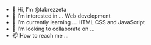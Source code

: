 - 👋 Hi, I’m @tabrezzeta
- 👀 I’m interested in ... Web development
- 🌱 I’m currently learning ... HTML CSS and JavaScript
- 💞️ I’m looking to collaborate on ...
- 📫 How to reach me ...

<!---
tabrezzeta/tabrezzeta is a ✨ special ✨ repository because its `README.md` (this file) appears on your GitHub profile.
You can click the Preview link to take a look at your changes.
--->
